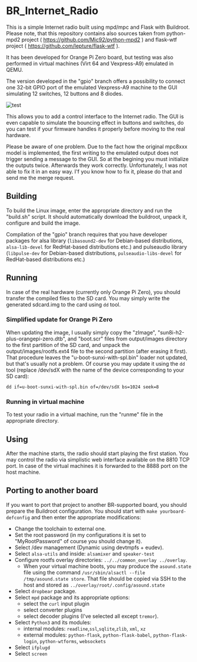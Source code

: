 # BR_Internet_Radio
This is a simple Internet radio built using mpd/mpc and Flask with Buildroot.
Please note, that this repository contains also sources taken from python-mpd2 project ( https://github.com/Mic92/python-mpd2 ) and flask-wtf project ( https://github.com/lepture/flask-wtf ).

It has been developed for Orange Pi Zero board, but testing was also performed in
virtual machines (Virt 64 and Vexpress-A9) emulated in QEMU.

The version developed in the "gpio" branch offers a possibility to connect one 32-bit GPIO port of the emulated
Vexpress-A9 machine to the GUI simulating 12 switches, 12 buttons and 8 diodes.

![test](  docs/images/GUIv1.png )

This allows you to add a control interface to the Internet radio. The GUI is even capable to simulate the bouncing effect in buttons and switches, do you can test if your firmware handles it properly before moving to the real hardware.

Please be aware of one problem. Due to the fact how the original mpc8xxx model is implemented, the first writing to the emulated output does not trigger sending a message to the GUI. So at the begining you must initialize the outputs twice. Afterwards they work correctly. Unfortunately, I was not able to fix it in an easy way. I'f you know how to fix it, please do that and send me the merge request.

## Building
To build the Linux image, enter the appropriate directory and run the "build.sh" script.
It should automatically download the buildroot, unpack it, configure and build the image.

Compilation of the "gpio" branch requires that you have developer packages for alsa library (`libasound2-dev` for Debian-based distributions, `alsa-lib-devel` for RedHat-based distributions etc.) and pulseaudio library (`libpulse-dev` for Debian-based distributions, `pulseaudio-libs-devel` for RedHat-based distributions etc.)

## Running
In case of the real hardware (currently only Orange Pi Zero), you should transfer
the compiled files to the SD card. You may simply write the generated sdcard.img
to the card using `dd` tool.
### Simplified update for Orange Pi Zero
When updating the image, I usually simply copy the "zImage", "sun8i-h2-plus-orangepi-zero.dtb", and "boot.scr"
files from output/images directory to the first partition of the SD card, and unpack the output/images/rootfs.ext4 
file to the second partition (after erasing it first). That procedure leaves the "u-boot-sunxi-with-spl.bin"
loader not updated, but that's usually not a problem.
Of course you may update it using the `dd` tool (replace /dev/sdX with the name of the device corresponding to your SD card):

```
dd if=u-boot-sunxi-with-spl.bin of=/dev/sdX bs=1024 seek=8
```



### Running in virtual machine
To test your radio in a virtual machine, run the "runme" file in the appropriate directory.

## Using
After the machine starts, the radio should start playing the first station.
You may control the radio via simplistic web interface available on the 8810 TCP port.
In case of the virtual machines it is forwarded to the 8888 port on the host machine.

## Porting to another board
If you want to port that project to another BR-supported board, you should prepare the Buildroot configuration.
You should start with `make yourboard-defconfig` and then enter the appropriate modifications:

* Change the toolchain to external one.
* Set the root password (in my configurations it is set to "MyRootPassword" of course you should change it).
* Select /dev management (Dynamic using devtmpfs + eudev).
* Select `alsa-utils` and inside: `alsamixer` and `speaker-test`
* Configure rootfs overlay directories: `../../common_overlay ../overlay`.
  * When your virtual machine boots, you may produce the `asound.state` file using the command 
    `/usr/sbin/alsactl --file /tmp/asound.state store`. That file should be copied via SSH to the host and stored as
    `../overlay/root/.config/asound.state`
* Select `dropbear` package.
* Select `mpd` package and its appropriate options:
  * select the `curl` input plugin
  * select converter plugins
  * select decoder plugins (I've selected all except `tremor`).
* Select `Python3` and its modules:
  * internal modules: `readline`,`ssl`,`sqlite`,`zlib`, `xml`, `xz`
  * external modules: `python-flask`, `python-flask-babel`, `python-flask-login`, `python-wtforms`, `websockets`
* Select `ifplugd`
* Select `screen`

  
